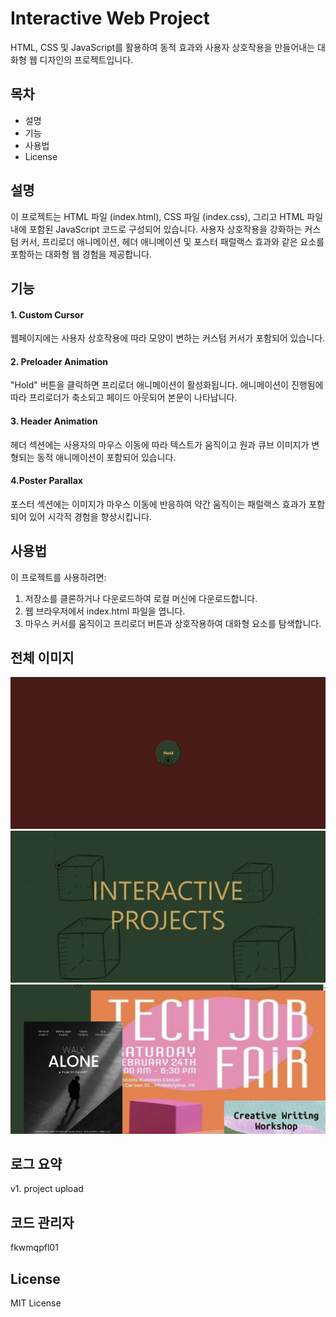 # Interactive Web Project

HTML, CSS 및 JavaScript를 활용하여 동적 효과와 사용자 상호작용을 만들어내는 대화형 웹 디자인의 프로젝트입니다.

## 목차
- 설명
- 기능
- 사용법
- License

## 설명
이 프로젝트는 HTML 파일 (index.html), CSS 파일 (index.css), 그리고 HTML 파일 내에 포함된 JavaScript 코드로 구성되어 있습니다. 사용자 상호작용을 강화하는 커스텀 커서, 프리로더 애니메이션, 헤더 애니메이션 및 포스터 패럴랙스 효과와 같은 요소를 포함하는 대화형 웹 경험을 제공합니다.

## 기능
#### 1. Custom Cursor
 웹페이지에는 사용자 상호작용에 따라 모양이 변하는 커스텀 커서가 포함되어 있습니다.
#### 2. Preloader Animation
 "Hold" 버튼을 클릭하면 프리로더 애니메이션이 활성화됩니다. 애니메이션이 진행됨에 따라 프리로더가 축소되고 페이드 아웃되어 본문이 나타납니다.
#### 3. Header Animation
 헤더 섹션에는 사용자의 마우스 이동에 따라 텍스트가 움직이고 원과 큐브 이미지가 변형되는 동적 애니메이션이 포함되어 있습니다.
#### 4.Poster Parallax
 포스터 섹션에는 이미지가 마우스 이동에 반응하여 약간 움직이는 패럴랙스 효과가 포함되어 있어 시각적 경험을 향상시킵니다.

## 사용법
이 프로젝트를 사용하려면:

1. 저장소를 클론하거나 다운로드하여 로컬 머신에 다운로드합니다.
2. 웹 브라우저에서 index.html 파일을 엽니다.
3. 마우스 커서를 움직이고 프리로더 버튼과 상호작용하여 대화형 요소를 탐색합니다.
## 전체 이미지
![screenshot1](./starting.png)
![screenshot2](./header.png)
![screenshot3](./poster.png)

## 로그 요약
v1. project upload
## 코드 관리자
fkwmqpfl01

## License
MIT License

